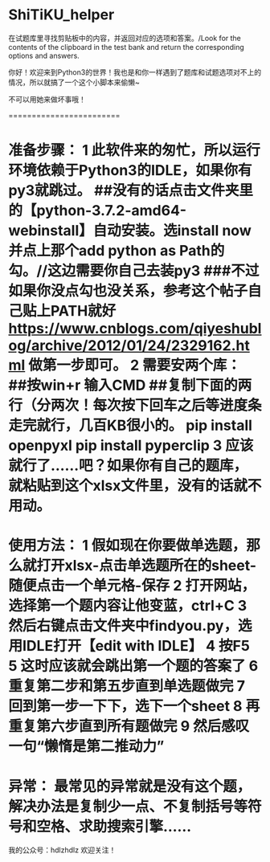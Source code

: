 # ShiTiKU_helper
在试题库里寻找剪贴板中的内容，并返回对应的选项和答案。/Look for the contents of the clipboard in the test bank and return the corresponding options and answers.

你好！欢迎来到Python3的世界！我也是和你一样遇到了题库和试题选项对不上的情况，所以就搞了一个这个小脚本来偷懒~

不可以用她来做坏事哦！

========================

准备步骤：
1 此软件来的匆忙，所以运行环境依赖于Python3的IDLE，如果你有py3就跳过。
	##没有的话点击文件夹里的【python-3.7.2-amd64-webinstall】自动安装。选install now 并点上那个add python as Path的勾。//这边需要你自己去装py3
	###不过如果你没点勾也没关系，参考这个帖子自己贴上PATH就好
	https://www.cnblogs.com/qiyeshublog/archive/2012/01/24/2329162.html 做第一步即可。
2 需要安两个库：
	##按win+r 输入CMD
	##复制下面的两行（分两次！每次按下回车之后等进度条走完就行，几百KB很小的。
	pip install openpyxl
	pip install pyperclip
3 应该就行了……吧？如果你有自己的题库，就粘贴到这个xlsx文件里，没有的话就不用动。
=========================
使用方法：
1 假如现在你要做单选题，那么就打开xlsx-点击单选题所在的sheet-随便点击一个单元格-保存
2 打开网站，选择第一个题内容让他变蓝，ctrl+C
3 然后右键点击文件夹中findyou.py，选用IDLE打开【edit with IDLE】
4 按F5
5 这时应该就会跳出第一个题的答案了
6 重复第二步和第五步直到单选题做完
7 回到第一步一下下，选下一个sheet
8 再重复第六步直到所有题做完
9 然后感叹一句“懒惰是第二推动力”
=========================
异常：
最常见的异常就是没有这个题，解决办法是复制少一点、不复制括号等符号和空格、求助搜索引擎……
=========================
我的公众号：hdlzhdlz 欢迎关注！
